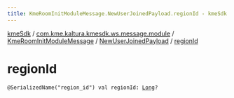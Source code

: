 ```yaml
---
title: KmeRoomInitModuleMessage.NewUserJoinedPayload.regionId - kmeSdk
---
```


[kmeSdk](../../../index.html) / [com.kme.kaltura.kmesdk.ws.message.module](../../index.html) / [KmeRoomInitModuleMessage](../index.html) / [NewUserJoinedPayload](index.html) / [regionId](./region-id.html)

# regionId

`@SerializedName("region_id") val regionId: `[`Long`](https://kotlinlang.org/api/latest/jvm/stdlib/kotlin/-long/index.html)`?`